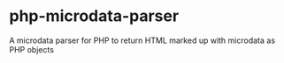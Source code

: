 php-microdata-parser
====================

A microdata parser for PHP to return HTML marked up with microdata as PHP objects